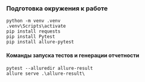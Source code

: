 ### Подготовка окружения к работе
```
python -m venv .venv
.venv\Scripts\activate
pip install requests
pip install Pytest
pip install allure-pytest
```
#### Команды запуска тестов и генерации отчетности
```
pytest --alluredir allure-result
allure serve .\allure-result\
```
